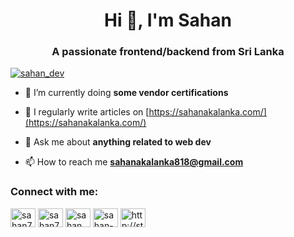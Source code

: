 <h1 align="center">Hi 👋, I'm Sahan</h1>
<h3 align="center">A passionate frontend/backend from Sri Lanka</h3>

<p align="left"> <a href="https://twitter.com/sahan_dev" target="blank"><img src="https://img.shields.io/twitter/follow/sahan_dev?logo=twitter&style=for-the-badge" alt="sahan_dev" /></a> </p>

- 🌱 I’m currently doing **some vendor certifications**

- 📝 I regularly write articles on [https://sahanakalanka.com/](https://sahanakalanka.com/)

- 💬 Ask me about **anything related to web dev**

- 📫 How to reach me **sahanakalanka818@gmail.com**

<h3 align="left">Connect with me:</h3>
<p align="left">
<a href="https://codepen.io/sahan713" target="blank"><img align="center" src="https://raw.githubusercontent.com/rahuldkjain/github-profile-readme-generator/master/src/images/icons/Social/codepen.svg" alt="sahan713" height="30" width="40" /></a>
<a href="https://dev.to/sahan713" target="blank"><img align="center" src="https://cdn.jsdelivr.net/npm/simple-icons@3.0.1/icons/dev-dot-to.svg" alt="sahan713" height="30" width="40" /></a>
<a href="https://twitter.com/sahan_dev" target="blank"><img align="center" src="https://raw.githubusercontent.com/rahuldkjain/github-profile-readme-generator/master/src/images/icons/Social/twitter.svg" alt="sahan_dev" height="30" width="40" /></a>
<a href="https://linkedin.com/in/sahan-akalanka-97634a210" target="blank"><img align="center" src="https://raw.githubusercontent.com/rahuldkjain/github-profile-readme-generator/master/src/images/icons/Social/linked-in-alt.svg" alt="sahan-akalanka-97634a210" height="30" width="40" /></a>
<a href="https://stackoverflow.com/users/http://stackoverflow.com/u/15995248" target="blank"><img align="center" src="https://raw.githubusercontent.com/rahuldkjain/github-profile-readme-generator/master/src/images/icons/Social/stack-overflow.svg" alt="http://stackoverflow.com/u/15995248" height="30" width="40" /></a>
</p>
